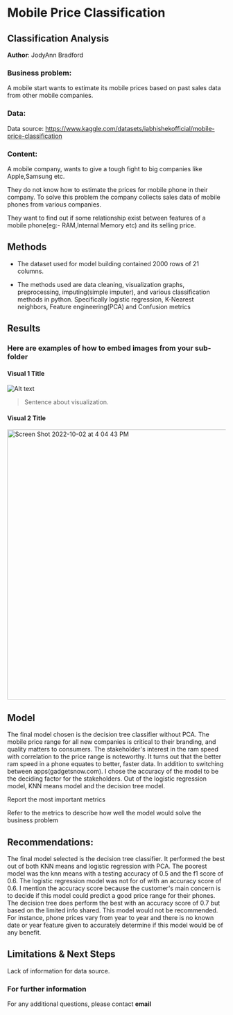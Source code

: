 # Mobile Price Classification 

## Classification Analysis

**Author**: JodyAnn Bradford 

### Business problem:

A mobile start wants to estimate its mobile prices based on past sales data from other mobile companies. 

### Data:

Data source: https://www.kaggle.com/datasets/iabhishekofficial/mobile-price-classification

### Content:
A mobile company, wants to give a tough fight to big companies like Apple,Samsung etc.

They do not know how to estimate the prices for mobile phone in their company. To solve this problem the company collects sales data of mobile phones from various companies.

They want to find out if some relationship exist between features of a mobile phone(eg:- RAM,Internal Memory etc) and its selling price.

## Methods
- The dataset used for model building contained 2000 rows of 21 columns. 

- The methods used are data cleaning, visualization graphs, preprocessing, imputing(simple imputer), and various classification methods in python. Specifically logistic regression, K-Nearest neighbors, Feature engineering(PCA) and Confusion metrics


## Results

### Here are examples of how to embed images from your sub-folder


#### Visual 1 Title

![Alt text](https://user-images.githubusercontent.com/101212659/193474641-05597fa1-03ea-460e-922f-d67be8afef79.png)

> Sentence about visualization.

#### Visual 2 Title

<img width="623" alt="Screen Shot 2022-10-02 at 4 04 43 PM" src="https://user-images.githubusercontent.com/101212659/193474887-5c40bd9b-eaa7-45b5-acc9-c1907c153401.png">

## Model

The final model chosen is the decision tree classifier without PCA. The mobile price range for all new companies is critical to their branding, and quality matters to consumers. The stakeholder's interest in the ram speed with correlation to the price range is noteworthy. It turns out that the better ram speed in a phone equates to better, faster data. In addition to switching between apps(gadgetsnow.com). I chose the accuracy of the model to be the deciding factor for the stakeholders. Out of the logistic regression model, KNN means model and the decision tree model. 

Report the most important metrics

Refer to the metrics to describe how well the model would solve the business problem

## Recommendations:

The final model selected is the decision tree classifier. It performed the best out of both KNN means and logistic regression with PCA. The poorest model was the knn means with a testing accuracy of 0.5 and the f1 score of 0.6.  The logistic regression model was not for of with an accuracy score of 0.6. I mention the accuracy score because the customer's main concern is to decide if this model could predict a good price range for their phones.  The decision tree does perform the best with an accuracy score of 0.7 but based on the limited info shared. This model would not be recommended. For instance, phone prices vary from year to year and there is no known date or year feature given to accurately determine if this model would be of any benefit. 

## Limitations & Next Steps

Lack of information for data source. 

### For further information


For any additional questions, please contact **email**
